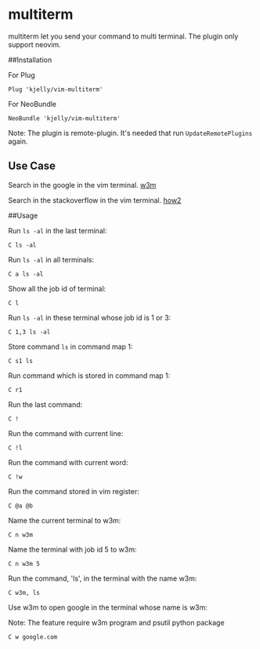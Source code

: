 multiterm
=========

multiterm let you send your command to multi terminal.
The plugin only support neovim.


##Installation

For Plug

`Plug 'kjelly/vim-multiterm'`

For NeoBundle

`NeoBundle 'kjelly/vim-multiterm'`

Note: The plugin is remote-plugin.
It's needed that run `UpdateRemotePlugins` again.


## Use Case

Search in the google in the vim terminal.
[w3m](https://raw.githubusercontent.com/kjelly/nvim-multiterm/master/docs/w3m.gif)

Search in the stackoverflow in the vim terminal.
[how2](https://raw.githubusercontent.com/kjelly/nvim-multiterm/master/docs/how2.gif)

##Usage

Run `ls -al` in the last terminal:

`C ls -al`

Run `ls -al` in all terminals:

`C a ls -al`

Show all the job id of terminal:

`C l`

Run `ls -al` in these terminal whose job id is 1 or 3:

`C 1,3 ls -al`

Store command `ls` in command map 1:

`C s1 ls`

Run command which is stored in command map 1:

`C r1`

Run the last command:

`C !`

Run the command with current line:

`C !l`

Run the command with current word:

`C !w`

Run the command stored in vim register:

`C @a @b`

Name the current terminal to w3m:

`C n w3m`

Name the terminal with job id 5 to w3m:

`C n w3m 5`

Run the command, 'ls', in the terminal with the name w3m:

`C w3m, ls`

Use w3m to open google in the terminal whose name is w3m:

Note: The feature require w3m program and psutil python package

`C w google.com`
